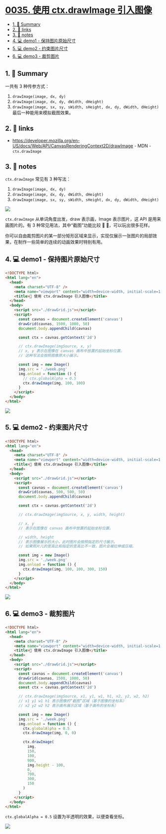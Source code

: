 # [0035. 使用 ctx.drawImage 引入图像](https://github.com/Tdahuyou/canvas/tree/main/0035.%20%E4%BD%BF%E7%94%A8%20ctx.drawImage%20%E5%BC%95%E5%85%A5%E5%9B%BE%E5%83%8F)

<!-- region:toc -->
- [1. 📝 Summary](#1--summary)
- [2. 🔗 links](#2--links)
- [3. 📒 notes](#3--notes)
- [4. 💻 demo1 - 保持图片原始尺寸](#4--demo1---保持图片原始尺寸)
- [5. 💻 demo2 - 约束图片尺寸](#5--demo2---约束图片尺寸)
- [6. 💻 demo3 - 裁剪图片](#6--demo3---裁剪图片)
<!-- endregion:toc -->

## 1. 📝 Summary

一共有 3 种传参方式：
1. `drawImage(image, dx, dy)`
2. `drawImage(image, dx, dy, dWidth, dHeight)`
3. `drawImage(image, sx, sy, sWidth, sHeight, dx, dy, dWidth, dHeight)`
最后一种能用来模拟截图效果。

## 2. 🔗 links

- https://developer.mozilla.org/en-US/docs/Web/API/CanvasRenderingContext2D/drawImage - MDN - `ctx.drawImage`

## 3. 📒 notes

`ctx.drawImage` 常见有 3 种写法：

1. `drawImage(image, dx, dy)`
2. `drawImage(image, dx, dy, dWidth, dHeight)`
3. `drawImage(image, sx, sy, sWidth, sHeight, dx, dy, dWidth, dHeight)`

![](md-imgs/2024-10-04-11-47-00.png)

`ctx.drawImage` 从单词角度出发，draw 表示画，Image 表示图片，这 API 是用来画图片的。有 3 种常见用法，其中“截图”功能比较 🐂 🍺，可以玩出很多花样。

你可以自由裁剪图片的某一部分矩形区域来显示，实现仅展示一张图片的局部效果，在制作一些简单的连续的动画效果时特别有用。

## 4. 💻 demo1 - 保持图片原始尺寸

```html
<!DOCTYPE html>
<html lang="en">
  <head>
    <meta charset="UTF-8" />
    <meta name="viewport" content="width=device-width, initial-scale=1.0" />
    <title>📝 使用 ctx.drawImage 引入图像</title>
  </head>
  <body>
    <script src="./drawGrid.js"></script>
    <script>
      const cavnas = document.createElement('canvas')
      drawGrid(cavnas, 1500, 1000, 50)
      document.body.appendChild(cavnas)

      const ctx = cavnas.getContext('2d')

      // ctx.drawImage(imgSource, x, y)
      // x, y 表示在图像在 canvas 画布中放置的起始坐标位置。
      // 这种写法会按照图像原大小展示。

      const img = new Image()
      img.src = './week.png'
      img.onload = function () {
        // ctx.globalAlpha = 0.5
        ctx.drawImage(img, 100, 100)
      }
    </script>
  </body>
</html>
```

![](md-imgs/2024-10-04-11-47-57.png)

## 5. 💻 demo2 - 约束图片尺寸


```html
<!DOCTYPE html>
<html lang="en">
  <head>
    <meta charset="UTF-8" />
    <meta name="viewport" content="width=device-width, initial-scale=1.0" />
    <title>📝 使用 ctx.drawImage 引入图像</title>
  </head>
  <body>
    <script src="./drawGrid.js"></script>
    <script>
      const cavnas = document.createElement('canvas')
      drawGrid(cavnas, 500, 500, 50)
      document.body.appendChild(cavnas)

      const ctx = cavnas.getContext('2d')

      // ctx.drawImage(imgSource, x, y, width, height)

      // x, y
      // 表示在图像在 canvas 画布中放置的起始坐标位置。

      // width, height
      // 表示图像展示的大小，此时图片会按照指定的尺寸展示。
      // 如果照片儿的宽高比和指定的宽高比不一致，图片会被拉伸或压缩。

      const img = new Image()
      img.src = './week.png'
      img.onload = function () {
        ctx.drawImage(img, 100, 100, 300, 150)
      }
    </script>
  </body>
</html>
```

![](md-imgs/2024-10-04-11-48-03.png)

## 6. 💻 demo3 - 裁剪图片


```html
<!DOCTYPE html>
<html lang="en">
  <head>
    <meta charset="UTF-8" />
    <meta name="viewport" content="width=device-width, initial-scale=1.0" />
    <title>📝 使用 ctx.drawImage 引入图像</title>
  </head>
  <body>
    <script src="./drawGrid.js"></script>
    <script>
      const cavnas = document.createElement('canvas')
      drawGrid(cavnas, 1500, 1000, 50)
      document.body.appendChild(cavnas)
      const ctx = cavnas.getContext('2d')

      // ctx.drawImage(imgSource, x1, y1, w1, h1, x2, y2, w2, h2)
      // x1 y1 w1 h1 表示图像的“截图”区域（基于图像的坐标系）
      // x2 y2 w2 h2 表示画布展示区域（基于画布的坐标系）

      const img = new Image()
      img.src = './week.png'
      img.onload = function () {
        ctx.globalAlpha = 0.5
        ctx.drawImage(img, 0, 0)

        ctx.drawImage(
          img,
          150,
          100,
          900,
          img.height - 100,
          0,
          700,
          300,
          150
        )
      }
    </script>
  </body>
</html>
```

`ctx.globalAlpha = 0.5` 设置为半透明的效果，以便查看坐标。

![](md-imgs/2024-10-04-11-48-10.png)
